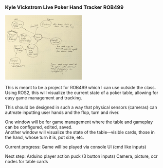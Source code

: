 ### Kyle Vickstrom Live Poker Hand Tracker ROB499

<img src="poker/assets/node_sketch.jpg"  width="50%"/>  

This is meant to be a project for ROB499 which I can use outside the class.  
Using ROS2, this will visualize the current state of a poker table, allowing for easy game management and tracking.  

This should be designed in such a way that physical sensors (cameras) can autmate inputting user hands and the flop, turn and river.

One window will be for game management where the table and gameplay can be configured, edited, saved.  
Another window will visualize the state of the table--visible cards, those in the hand, whose turn it is, pot size, etc.  

Current progress:
   Game will be played via console UI (cmd like inputs)

   Next step:
   Arduino player action puck (3 button inputs)
   Camera, picture, ocr nodes for table cards